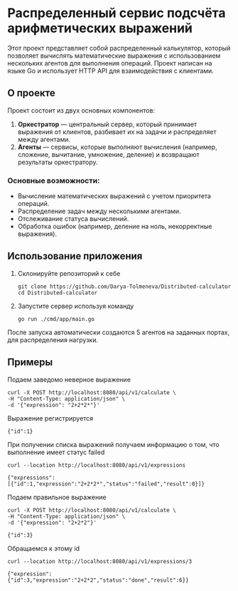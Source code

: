 # Распределенный сервис подсчёта арифметических выражений
Этот проект представляет собой распределенный калькулятор, 
который позволяет вычислять математические выражения с использованием нескольких агентов 
для выполнения операций. Проект написан на языке Go и использует HTTP API для взаимодействия с клиентами.


## О проекте

Проект состоит из двух основных компонентов:
1. **Оркестратор** — центральный сервер, который принимает выражения от клиентов, разбивает их на задачи и распределяет между агентами.
2. **Агенты** — сервисы, которые выполняют вычисления (например, сложение, вычитание, умножение, деление) и возвращают результаты оркестратору.

### Основные возможности:
- Вычисление математических выражений с учетом приоритета операций.
- Распределение задач между несколькими агентами.
- Отслеживание статуса вычислений.
- Обработка ошибок (например, деление на ноль, некорректные выражения).


## Использование приложения

1. Склонируйте репозиторий к себе

       git clone https://github.com/Darya-Tolmeneva/Distributed-calculator
       cd Distributed-calculator
2. Запустите сервер используя команду

       go run ./cmd/app/main.go

После запуска автоматически создаются 5 агентов на заданных портах, для распределения нагрузки.

## Примеры
Подаем заведомо неверное выражение
```
curl -X POST http://localhost:8080/api/v1/calculate \
-H "Content-Type: application/json" \
-d '{"expression": "2+2*2*"}'
```
Выражение регистрируется
```
{"id":1}
```
При получении списка выражений получаем информацию о том, что выполнение имеет статус failed
```
curl --location http://localhost:8080/api/v1/expressions

{"expressions":[{"id":1,"expression":"2+2*2*","status":"failed","result":0}]}
```

Подаем правильное выражение
```
curl -X POST http://localhost:8080/api/v1/calculate \
-H "Content-Type: application/json" \
-d '{"expression": "2+2*2"}' 

{"id":3}
```
Обращаемся к этому id
```
curl --location http://localhost:8080/api/v1/expressions/3

{"expression":{"id":3,"expression":"2+2*2","status":"done","result":6}}
```